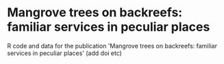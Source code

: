# Mangrove trees on backreefs: familiar services in peculiar places
R code and data for the publication 'Mangrove trees on backreefs: familiar services in peculiar places' (add doi etc)
